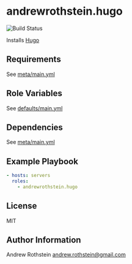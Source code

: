 andrewrothstein.hugo
=========
![Build Status](https://github.com/andrewrothstein/ansible-hugo/actions/workflows/build.yml/badge.svg)

Installs [Hugo](https://gohugo.io/)

Requirements
------------

See [meta/main.yml](meta/main.yml)

Role Variables
--------------

See [defaults/main.yml](defaults/main.yml)

Dependencies
------------

See [meta/main.yml](meta/main.yml)

Example Playbook
----------------

```yml
- hosts: servers
  roles:
    - andrewrothstein.hugo
```

License
-------

MIT

Author Information
------------------

Andrew Rothstein <andrew.rothstein@gmail.com>
